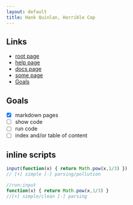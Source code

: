 ```yaml
---
layout: default
title: Hank Quinlan, Horrible Cop
---
```


## Links

* [root page](./page.md)
* [help page](./help.md)
* [docs page](./docs/docs.md)
* [some page](./docs/copy.md)
* [Goals](#goals)

## Goals

* [x] markdown pages
* [ ] show code
* [ ] run code
* [ ] index and/or table of content

## inline scripts

```javascript
input(function(x) { return Math.pow(x,1/3) })
// [+] simple [-] parsing/pollution
```

```javascript
//run:input
function(x) { return Math.pow(x,1/3) }
//[+] simple/clean [-] parsing
```
